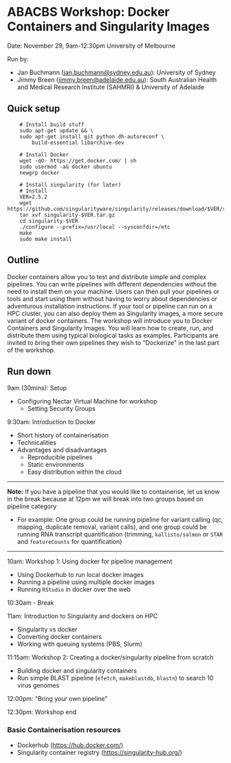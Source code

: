 
# ABACBS Workshop: Docker Containers and Singularity Images

Date: November 29, 9am-12:30pm
University of Melbourne

Run by:
- Jan Buchmann (jan.buchmann@sydney.edu.au): University of Sydney
- Jimmy Breen (jimmy.breen@adelaide.edu.au): South Australian Health and Medical Research Institute (SAHMRI) &
University of Adelaide

## Quick setup

        # Install build stuff
        sudo apt-get update && \
        sudo apt-get install git python dh-autoreconf \
            build-essential libarchive-dev

        # Install Docker
        wget -qO- https://get.docker.com/ | sh
        sudo usermod -aG docker ubuntu
        newgrp docker

        # Install singularity (for later)
        # Install
        VER=2.5.2
        wget https://github.com/singularityware/singularity/releases/download/$VER/singularity-$VER.tar.gz
        tar xvf singularity-$VER.tar.gz
        cd singularity-$VER
        ./configure --prefix=/usr/local --sysconfdir=/etc
        make
        sudo make install


## Outline
Docker containers allow you to test and distribute simple and complex pipelines. You can write pipelines with different dependencies without the need to install them on your machine. Users can then pull your pipelines or tools and start using them without having to worry about dependencies or adventurous installation instructions. If your tool or pipeline can run on a HPC cluster, you can also deploy them as Singularity images, a more secure variant of docker containers. The workshop will introduce you to Docker Containers and Singularity Images. You will learn how to create, run, and distribute them using typical biological tasks as examples. Participants are invited to bring their own pipelines they wish to "Dockerize" in the last part of the workshop.

## Run down

9am (30mins): Setup
- Configuring Nectar Virtual Machine for workshop
  - Setting Security Groups

9:30am: Introduction to Docker
- Short history of containerisation
- Technicalities
- Advantages and disadvantages
    - Reproducible pipelines
    - Static environments
    - Easy distribution within the cloud

---
**Note:** If you have a pipeline that you would like to containerise, let us know in the break because at 12pm we will break into two groups based on pipeline category
- For example: One group could be running pipeline for variant calling (qc, mapping, duplicate removal, variant calls), and one group could be running RNA transcript quantification (trimming, `kallisto/salmon` or `STAR` and `featureCounts` for quantification)
---

10am: Workshop 1: Using docker for pipeline management
- Using Dockerhub to run local docker images
- Running a pipeline using multiple docker images
- Running `RStudio` in docker over the web

10:30am - Break

11am: Introduction to Singularity and dockers on HPC
- Singularity vs docker
- Converting docker containers
- Working with queuing systems (PBS, Slurm)

11:15am: Workshop 2: Creating a docker/singularity pipeline from scratch
- Building docker and singularity containers
- Run simple BLAST pipeline (`efetch`, `makeblastdb`, `blastn`) to search 10 virus genomes

12:00pm: "Bring your own pipeline"

12:30pm: Workshop end

### Basic Containerisation resources
- Dockerhub (https://hub.docker.com/)
- Singularity container registry (https://singularity-hub.org/)

